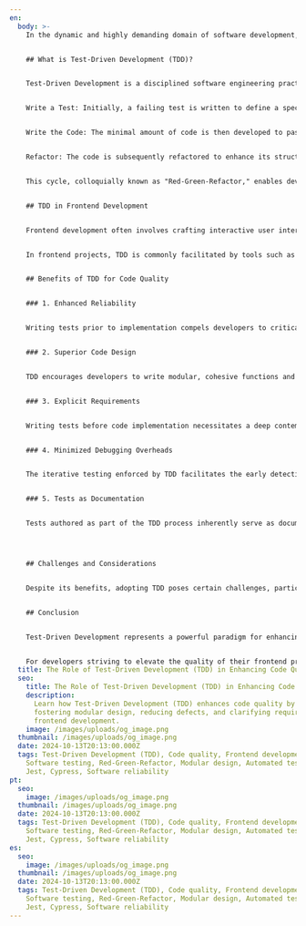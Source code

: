 ```yaml
---
en:
  body: >-
    In the dynamic and highly demanding domain of software development, achieving enduring code quality is a persistent challenge. One approach that has garnered significant attention for its efficacy in delivering reliable and maintainable software is Test-Driven Development (TDD). Though traditionally more prevalent in backend systems, TDD has also demonstrated substantial utility in frontend development, offering a variety of benefits that enhance both code quality and overall system stability.


    ## What is Test-Driven Development (TDD)?


    Test-Driven Development is a disciplined software engineering practice in which developers write automated tests before implementing the actual code. The TDD cycle adheres to three primary stages:


    Write a Test: Initially, a failing test is written to define a specific behavior or feature that needs to be implemented.


    Write the Code: The minimal amount of code is then developed to pass the test.


    Refactor: The code is subsequently refactored to enhance its structure and maintainability, ensuring that all tests remain successful.


    This cycle, colloquially known as "Red-Green-Refactor," enables developers to maintain focus on requirements, iterate efficiently, and produce cleaner, well-tested code.


    ## TDD in Frontend Development


    Frontend development often involves crafting interactive user interfaces, which require meticulous handling of user inputs, animations, state transitions, and responsiveness. The application of TDD in frontend contexts can provide significant assurance that UI components behave predictably, even as the underlying codebase evolves. Writing tests a priori ensures that implemented features meet user requirements and adequately address edge cases.


    In frontend projects, TDD is commonly facilitated by tools such as Jest, React Testing Library, Cypress, and Vue Test Utils, which support the creation of unit, integration, and end-to-end tests. These tests validate component rendering, event handling, and complete user workflows, making TDD an adaptable approach to addressing a wide spectrum of frontend challenges.


    ## Benefits of TDD for Code Quality


    ### 1. Enhanced Reliability


    Writing tests prior to implementation compels developers to critically evaluate the desired outcomes and expected behaviors of the application. This not only mitigates the introduction of defects but also reduces the likelihood of unintended issues, particularly during subsequent modifications. With comprehensive test coverage, developers can refactor with confidence, knowing that the tests will swiftly reveal any regressions.


    ### 2. Superior Code Design


    TDD encourages developers to write modular, cohesive functions and components. Since each piece of code is developed alongside a corresponding test, the resulting design tends to be more modular, with each unit readily comprehensible and testable in isolation. This modularity significantly enhances the maintainability and extensibility of the codebase.


    ### 3. Explicit Requirements


    Writing tests before code implementation necessitates a deep contemplation of what the code must accomplish. This process serves to clarify requirements, identify edge cases early, and ensure alignment with user needs. TDD thereby functions as a guiding mechanism, ensuring that development efforts remain on course and that the final product fulfills its intended specifications.


    ### 4. Minimized Debugging Overheads


    The iterative testing enforced by TDD facilitates the early detection of many potential defects during development, rather than after the fact. This significantly reduces the time required for debugging, as issues are generally confined to the most recent changes. By identifying errors at an early stage, TDD enables developers to save both time and effort during subsequent phases of development.


    ### 5. Tests as Documentation


    Tests authored as part of the TDD process inherently serve as documentation for the codebase. Developers new to a project can consult these tests to understand the expected behaviors and functionality of various components. This is particularly beneficial in frontend projects, where the requirements can be complex due to the interactive and visual nature of components.




    ## Challenges and Considerations


    Despite its benefits, adopting TDD poses certain challenges, particularly in frontend development. It necessitates a paradigm shift—writing tests before implementation can initially feel counterintuitive, and mastering the art of crafting effective tests for user interfaces involves a learning curve. Furthermore, TDD may not be ideal for rapid prototyping scenarios, where development speed outweighs the need for robustness. Nevertheless, for production-ready applications, the long-term benefits of TDD in terms of reliability and maintainability make it a highly advantageous practice.


    ## Conclusion


    Test-Driven Development represents a powerful paradigm for enhancing code quality, particularly in the nuanced domain of frontend development. By fostering superior code design, reducing defects, and providing clarity on requirements, TDD empowers developers to deliver reliable, maintainable, and well-architected applications. Though TDD may require a period of adjustment to master, the long-term benefits it yields in terms of software quality and developer confidence make it an invaluable technique for those seeking to build resilient and scalable frontend solutions.


    For developers striving to elevate the quality of their frontend projects, embracing TDD is a worthy endeavor. The initial investment in learning and applying TDD is likely to result in substantial improvements in both productivity and software robustness over time.
  title: The Role of Test-Driven Development (TDD) in Enhancing Code Quality
  seo:
    title: The Role of Test-Driven Development (TDD) in Enhancing Code Quality
    description:
      Learn how Test-Driven Development (TDD) enhances code quality by
      fostering modular design, reducing defects, and clarifying requirements in
      frontend development.
    image: /images/uploads/og_image.png
  thumbnail: /images/uploads/og_image.png
  date: 2024-10-13T20:13:00.000Z
  tags: Test-Driven Development (TDD), Code quality, Frontend development,
    Software testing, Red-Green-Refactor, Modular design, Automated testing,
    Jest, Cypress, Software reliability
pt:
  seo:
    image: /images/uploads/og_image.png
  thumbnail: /images/uploads/og_image.png
  date: 2024-10-13T20:13:00.000Z
  tags: Test-Driven Development (TDD), Code quality, Frontend development,
    Software testing, Red-Green-Refactor, Modular design, Automated testing,
    Jest, Cypress, Software reliability
es:
  seo:
    image: /images/uploads/og_image.png
  thumbnail: /images/uploads/og_image.png
  date: 2024-10-13T20:13:00.000Z
  tags: Test-Driven Development (TDD), Code quality, Frontend development,
    Software testing, Red-Green-Refactor, Modular design, Automated testing,
    Jest, Cypress, Software reliability
---
```

